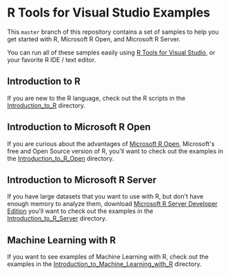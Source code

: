 # R Tools for Visual Studio Examples

This `master` branch of this repository contains a set of samples to help you
get started with R, Microsoft R Open, and Microsoft R Server. 

You can run all of these samples easily using [R Tools for Visual
Studio](http://microsoft.github.io/RTVS-docs/), or your favorite R IDE / text
editor.

## Introduction to R

If you are new to the R language, check out the R scripts in the
[Introduction_to_R](https://github.com/Microsoft/RTVS-docs/tree/master/examples/Introduction_to_R)
directory. 

## Introduction to Microsoft R Open

If you are curious about the advantages of [Microsoft R
Open](https://mran.revolutionanalytics.com/open/), Microsoft's free and Open
Source version of R, you'll want to check out the examples in the
[Introduction_to_R_Open](https://github.com/Microsoft/RTVS-docs/tree/master/examples/Introduction_to_R_Open)
directory. 

## Introduction to Microsoft R Server

If you have large datasets that you want to use with R, but don't have enough
memory to analyze them, download [Microsoft R Server Developer
Edition](https://www.microsoft.com/en-us/server-cloud/products/r-server/) you'll
want to check out the examples in the
[Introduction_to_R_Server](https://github.com/Microsoft/RTVS-docs/tree/master/examples/Introduction_to_R_Server)
directory.


## Machine Learning with R

If you want to see examples of Machine Learning with R, check out the examples
in the
[Introduction_to_Machine_Learning_with_R](https://github.com/Microsoft/RTVS-docs/tree/master/examples/Introduction_to_Machine_Learning_with_R)
directory.
